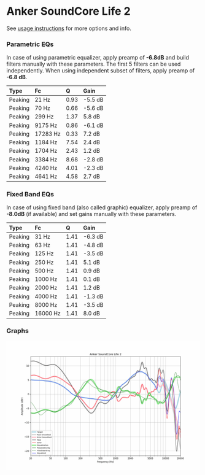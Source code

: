 # Anker SoundCore Life 2
See [usage instructions](https://github.com/jaakkopasanen/AutoEq#usage) for more options and info.

### Parametric EQs
In case of using parametric equalizer, apply preamp of **-6.8dB** and build filters manually
with these parameters. The first 5 filters can be used independently.
When using independent subset of filters, apply preamp of **-6.8 dB**.

| Type    | Fc       |    Q | Gain    |
|:--------|:---------|:-----|:--------|
| Peaking | 21 Hz    | 0.93 | -5.5 dB |
| Peaking | 70 Hz    | 0.66 | -5.6 dB |
| Peaking | 299 Hz   | 1.37 | 5.8 dB  |
| Peaking | 9175 Hz  | 0.86 | -6.1 dB |
| Peaking | 17283 Hz | 0.33 | 7.2 dB  |
| Peaking | 1184 Hz  | 7.54 | 2.4 dB  |
| Peaking | 1704 Hz  | 2.43 | 1.2 dB  |
| Peaking | 3384 Hz  | 8.68 | -2.8 dB |
| Peaking | 4240 Hz  | 4.01 | -2.3 dB |
| Peaking | 4641 Hz  | 4.58 | 2.7 dB  |

### Fixed Band EQs
In case of using fixed band (also called graphic) equalizer, apply preamp of **-8.0dB**
(if available) and set gains manually with these parameters.

| Type    | Fc       |    Q | Gain    |
|:--------|:---------|:-----|:--------|
| Peaking | 31 Hz    | 1.41 | -6.3 dB |
| Peaking | 63 Hz    | 1.41 | -4.8 dB |
| Peaking | 125 Hz   | 1.41 | -3.5 dB |
| Peaking | 250 Hz   | 1.41 | 5.1 dB  |
| Peaking | 500 Hz   | 1.41 | 0.9 dB  |
| Peaking | 1000 Hz  | 1.41 | 0.1 dB  |
| Peaking | 2000 Hz  | 1.41 | 1.2 dB  |
| Peaking | 4000 Hz  | 1.41 | -1.3 dB |
| Peaking | 8000 Hz  | 1.41 | -3.5 dB |
| Peaking | 16000 Hz | 1.41 | 8.0 dB  |

### Graphs
![](./Anker%20SoundCore%20Life%202.png)